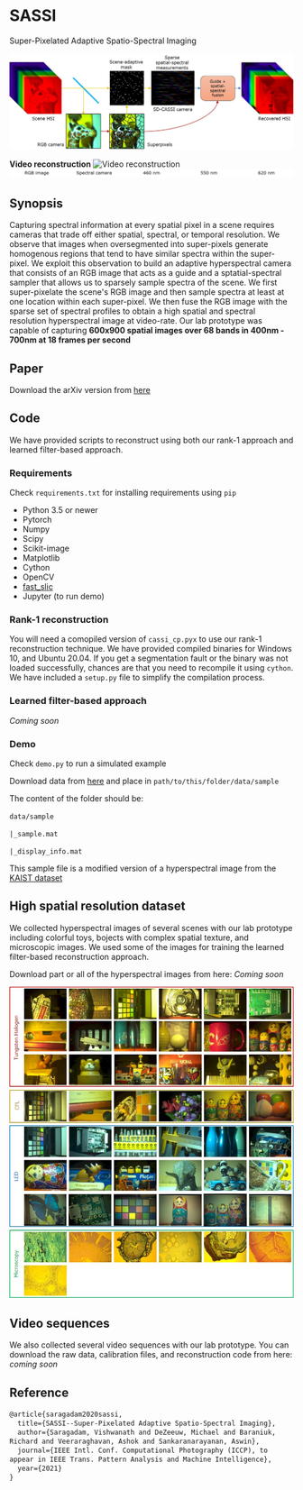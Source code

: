 # SASSI
Super-Pixelated Adaptive Spatio-Spectral Imaging

![Overview](figures/overview.jpg)

**Video reconstruction**
![Video reconstruction](figures/teaser.gif)
![Label](figures/teaser_label.jpg)

## Synopsis
Capturing spectral information at every spatial pixel in a scene requires cameras that trade off either spatial, spectral, or temporal resolution.
We observe that images when oversegmented into super-pixels generate homogenous regions that tend to have similar spectra within the super-pixel.
We exploit this observation to build an adaptive hyperspectral camera that consists of an RGB image that acts as a guide and a sptatial-spectral sampler
that allows us to sparsely sample spectra of the scene. We first super-pixelate the scene's RGB image and then sample spectra at least at one location within
each super-pixel. We then fuse the RGB image with the sparse set of spectral profiles to obtain a high spatial and spectral resolution hyperspectral image at video-rate. Our lab prototype was capable of capturing **600x900 spatial images over 68 bands in 400nm - 700nm at 18 frames per second**

## Paper
Download the arXiv version from [here](https://arxiv.org/pdf/2012.14495.pdf)

## Code
We have provided scripts to reconstruct using both our rank-1 approach and learned filter-based approach.

### Requirements
Check `requirements.txt` for installing requirements using `pip`

- Python 3.5 or newer
- Pytorch
- Numpy
- Scipy
- Scikit-image
- Matplotlib
- Cython
- OpenCV
- [fast_slic](https://github.com/Algy/fast-slic)
- Jupyter (to run demo)
### Rank-1 reconstruction
You will need a comopiled version of `cassi_cp.pyx` to use our rank-1 reconstruction technique. We have provided compiled binaries for Windows 10, and Ubuntu 20.04. If you get a segmentation fault or the binary was not loaded successfully, chances are that you need to recompile it using `cython`. We have included a `setup.py` file to simplify the compilation process.

### Learned filter-based approach
*Coming soon*

### Demo
Check `demo.py` to run a simulated example

Download data from [here](https://www.dropbox.com/scl/fo/3e3veejokqtdsu7v81167/h?rlkey=934x7mvnurt41jufrcamjvkmr&dl=0) and place in `path/to/this/folder/data/sample`

The content of the folder should be:

`data/sample`

`|_sample.mat`

`|_display_info.mat`

This sample file is a modified version of a hyperspectral image from the [KAIST dataset](http://vclab.kaist.ac.kr/siggraphasia2017p1/kaistdataset.html)

## High spatial resolution dataset
We collected hyperspectral images of several scenes with our lab prototype including colorful toys, bojects with complex spatial texture, and microscopic images. We used some of the images for training the learned filter-based reconstruction approach.

Download part or all of the hyperspectral images from here: *Coming soon*

![Dataset snapshot](figures/dataset.jpg)
## Video sequences
We also collected several video sequences with our lab prototype. You can download the raw data, calibration files, and reconstruction code from here: *coming soon*

## Reference
```
@article{saragadam2020sassi,
  title={SASSI--Super-Pixelated Adaptive Spatio-Spectral Imaging},
  author={Saragadam, Vishwanath and DeZeeuw, Michael and Baraniuk, Richard and Veeraraghavan, Ashok and Sankaranarayanan, Aswin},
  journal={IEEE Intl. Conf. Computational Photography (ICCP), to appear in IEEE Trans. Pattern Analysis and Machine Intelligence},
  year={2021}
}
```
